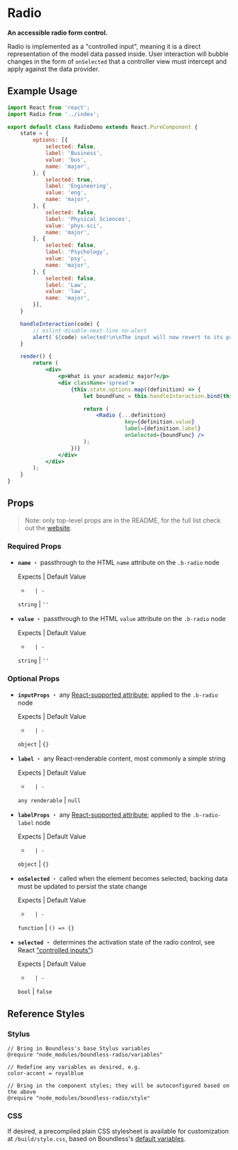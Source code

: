 <!---
THIS IS AN AUTOGENERATED FILE. EDIT INDEX.JS INSTEAD.
-->
# Radio

__An accessible radio form control.__

Radio is implemented as a "controlled input", meaning it is a direct representation of the model data passed inside. User interaction will bubble changes in the form of `onSelected` that a controller view must intercept and apply against the data provider.

## Example Usage
```jsx
import React from 'react';
import Radio from '../index';

export default class RadioDemo extends React.PureComponent {
    state = {
        options: [{
            selected: false,
            label: 'Business',
            value: 'bus',
            name: 'major',
        }, {
            selected: true,
            label: 'Engineering',
            value: 'eng',
            name: 'major',
        }, {
            selected: false,
            label: 'Physical Sciences',
            value: 'phys-sci',
            name: 'major',
        }, {
            selected: false,
            label: 'Psychology',
            value: 'psy',
            name: 'major',
        }, {
            selected: false,
            label: 'Law',
            value: 'law',
            name: 'major',
        }],
    }

    handleInteraction(code) {
        // eslint-disable-next-line no-alert
        alert(`${code} selected!\n\nThe input will now revert to its previous state because this demo does not persist model changes.`);
    }

    render() {
        return (
            <div>
                <p>What is your academic major?</p>
                <div className='spread'>
                    {this.state.options.map((definition) => {
                        let boundFunc = this.handleInteraction.bind(this, definition.value);

                        return (
                            <Radio {...definition}
                                     key={definition.value}
                                     label={definition.label}
                                     onSelected={boundFunc} />
                        );
                    })}
                </div>
            </div>
        );
    }
}

```


## Props

> Note: only top-level props are in the README, for the full list check out the [website](http://boundless.js.org/Radio#props).

### Required Props

- __`name`__ ・ passthrough to the HTML `name` attribute on the `.b-radio` node

  Expects | Default Value
  -       | -
  `string` | `''`

- __`value`__ ・ passthrough to the HTML `value` attribute on the `.b-radio` node

  Expects | Default Value
  -       | -
  `string` | `''`


### Optional Props

- __`inputProps`__ ・ any [React-supported attribute](https://facebook.github.io/react/docs/tags-and-attributes.html#html-attributes); applied to the `.b-radio` node

  Expects | Default Value
  -       | -
  `object` | `{}`

- __`label`__ ・ any React-renderable content, most commonly a simple string

  Expects | Default Value
  -       | -
  `any renderable` | `null`

- __`labelProps`__ ・ any [React-supported attribute](https://facebook.github.io/react/docs/tags-and-attributes.html#html-attributes); applied to the `.b-radio-label` node

  Expects | Default Value
  -       | -
  `object` | `{}`

- __`onSelected`__ ・ called when the element becomes selected; backing data must be updated to persist the state change

  Expects | Default Value
  -       | -
  `function` | `() => {}`

- __`selected`__ ・ determines the activation state of the radio control, see React ["controlled inputs"](https://facebook.github.io/react/docs/forms.html#controlled-components))

  Expects | Default Value
  -       | -
  `bool` | `false`


## Reference Styles
### Stylus
```stylus
// Bring in Boundless's base Stylus variables
@require "node_modules/boundless-radio/variables"

// Redefine any variables as desired, e.g.
color-accent = royalblue

// Bring in the component styles; they will be autoconfigured based on the above
@require "node_modules/boundless-radio/style"
```

### CSS
If desired, a precompiled plain CSS stylesheet is available for customization at `/build/style.css`, based on Boundless's [default variables](https://github.com/enigma-io/boundless/blob/master/variables.styl).

